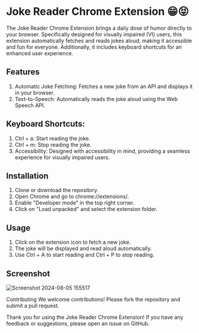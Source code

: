 # Joke Reader Chrome Extension 😁😝

The Joke Reader Chrome Extension brings a daily dose of humor directly to your browser. Specifically designed for visually impaired (VI) users, this extension automatically fetches and reads jokes aloud, making it accessible and fun for everyone. Additionally, it includes keyboard shortcuts for an enhanced user experience.


## Features
1. Automatic Joke Fetching: Fetches a new joke from an API and displays it in your browser.
2. Text-to-Speech: Automatically reads the joke aloud using the Web Speech API.

## Keyboard Shortcuts:
1. Ctrl + a: Start reading the joke.
2. Ctrl + m: Stop reading the joke.
3. Accessibility: Designed with accessibility in mind, providing a seamless experience for visually impaired users.

## Installation
1. Clone or download the repository.
2. Open Chrome and go to chrome://extensions/.
3. Enable "Developer mode" in the top right corner.
4. Click on "Load unpacked" and select the extension folder.

## Usage
1. Click on the extension icon to fetch a new joke.
2. The joke will be displayed and read aloud automatically.
3. Use Ctrl + A to start reading and Ctrl + P to stop reading.

## Screenshot

![Screenshot 2024-08-05 155517](https://github.com/user-attachments/assets/e47e8f45-ca73-48fd-a405-e50e422436aa)

Contributing
We welcome contributions! Please fork the repository and submit a pull request.


Thank you for using the Joke Reader Chrome Extension! If you have any feedback or suggestions, please open an issue on GitHub.
